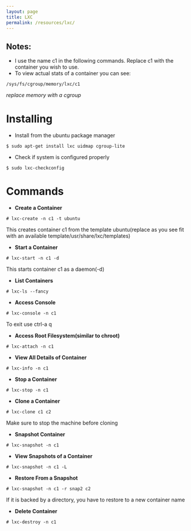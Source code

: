 ```yaml
---
layout: page
title: LXC
permalink: /resources/lxc/
---
```


## Notes:

- I use the name c1 in the following commands. Replace c1 with the container you wish to use.
- To view actual stats of a container you can see:

```
/sys/fs/cgroup/memory/lxc/c1
```

*replace memory with a cgroup*

# Installing

- Install from the ubuntu package manager
```
$ sudo apt-get install lxc uidmap cgroup-lite
```

- Check if system is configured properly
```
$ sudo lxc-checkconfig
```

# Commands

- **Create a Container**

```
# lxc-create -n c1 -t ubuntu
```

This creates container c1 from the template ubuntu(replace as you see fit with an available template/usr/share/lxc/templates)

- **Start a Container**

```
# lxc-start -n c1 -d
```

This starts container c1 as a daemon(-d)

- **List Containers**

```
# lxc-ls --fancy
```

- **Access Console**

```
# lxc-console -n c1
```

To exit use ctrl-a q

- **Access Root Filesystem(similar to chroot)**

```
# lxc-attach -n c1
```

- **View All Details of Container**

```
# lxc-info -n c1
```

- **Stop a Container**

```
# lxc-stop -n c1
```

- **Clone a Container**

```
# lxc-clone c1 c2
```

Make sure to stop the machine before cloning

- **Snapshot Container**

```
# lxc-snapshot -n c1
```

- **View Snapshots of a Container**

```
# lxc-snapshot -n c1 -L
```

- **Restore From a Snapshot**

```
# lxc-snapshot -n c1 -r snap2 c2
```

If it is backed by a directory, you have to restore to a new container name

- **Delete Container**

```
# lxc-destroy -n c1
```

